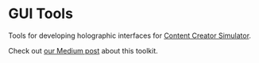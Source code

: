 # GUI Tools

Tools for developing holographic interfaces for [Content Creator Simulator](https://madewith.lookingglassfactory.com/app/88/).

Check out [our Medium post](https://blog.lookingglassfactory.com/creating-a-holographic-ui-for-content-creator-simulator-fb98c9a61e5d) about this toolkit.
